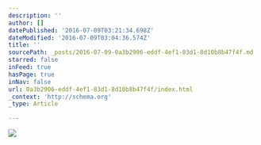 ```yaml
---
description: ''
author: []
datePublished: '2016-07-09T03:21:34.698Z'
dateModified: '2016-07-09T03:04:36.574Z'
title: ''
sourcePath: _posts/2016-07-09-0a3b2906-eddf-4ef1-83d1-8d10b8b47f4f.md
starred: false
inFeed: true
hasPage: true
inNav: false
url: 0a3b2906-eddf-4ef1-83d1-8d10b8b47f4f/index.html
_context: 'http://schema.org'
_type: Article

---
```

![](https://the-grid-user-content.s3-us-west-2.amazonaws.com/1555a2a9-3963-46ee-be62-5b4cdd6deaab.jpg)